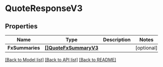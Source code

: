 # QuoteResponseV3

## Properties

Name | Type | Description | Notes
------------ | ------------- | ------------- | -------------
**FxSummaries** | [**[]QuoteFxSummaryV3**](QuoteFxSummaryV3.md) |  | [optional] 

[[Back to Model list]](../README.md#documentation-for-models) [[Back to API list]](../README.md#documentation-for-api-endpoints) [[Back to README]](../README.md)


